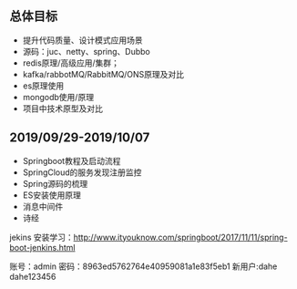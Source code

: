 ## 总体目标
- 提升代码质量、设计模式应用场景
- 源码：juc、netty、spring、Dubbo 
- redis原理/高级应用/集群；
- kafka/rabbotMQ/RabbitMQ/ONS原理及对比
- es原理使用
- mongodb使用/原理
- 项目中技术原型及对比

## **2019/09/29-2019/10/07**

+ Springboot教程及启动流程
+ SpringCloud的服务发现注册监控
+ Spring源码的梳理
+ ES安装使用原理
+ 消息中间件
+ 诗经




jekins 安装学习：http://www.ityouknow.com/springboot/2017/11/11/spring-boot-jenkins.html

账号：admin 密码：8963ed5762764e40959081a1e83f5eb1
新用户:dahe dahe123456
